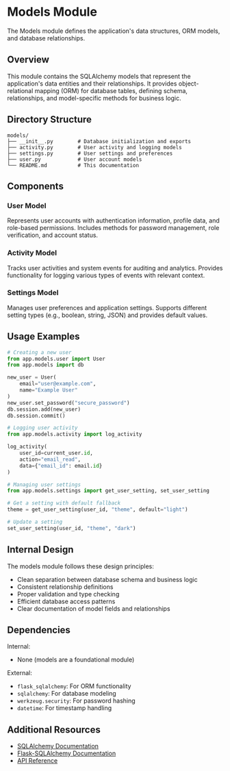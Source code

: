# Models Module

The Models module defines the application's data structures, ORM models, and database relationships.

## Overview

This module contains the SQLAlchemy models that represent the application's data entities and their relationships. It provides object-relational mapping (ORM) for database tables, defining schema, relationships, and model-specific methods for business logic.

## Directory Structure

```
models/
├── __init__.py        # Database initialization and exports
├── activity.py        # User activity and logging models
├── settings.py        # User settings and preferences
├── user.py            # User account models
└── README.md          # This documentation
```

## Components

### User Model
Represents user accounts with authentication information, profile data, and role-based permissions. Includes methods for password management, role verification, and account status.

### Activity Model
Tracks user activities and system events for auditing and analytics. Provides functionality for logging various types of events with relevant context.

### Settings Model
Manages user preferences and application settings. Supports different setting types (e.g., boolean, string, JSON) and provides default values.

## Usage Examples

```python
# Creating a new user
from app.models.user import User
from app.models import db

new_user = User(
    email="user@example.com",
    name="Example User"
)
new_user.set_password("secure_password")
db.session.add(new_user)
db.session.commit()

# Logging user activity
from app.models.activity import log_activity

log_activity(
    user_id=current_user.id,
    action="email_read",
    data={"email_id": email.id}
)

# Managing user settings
from app.models.settings import get_user_setting, set_user_setting

# Get a setting with default fallback
theme = get_user_setting(user_id, "theme", default="light")

# Update a setting
set_user_setting(user_id, "theme", "dark")
```

## Internal Design

The models module follows these design principles:
- Clean separation between database schema and business logic
- Consistent relationship definitions
- Proper validation and type checking
- Efficient database access patterns
- Clear documentation of model fields and relationships

## Dependencies

Internal:
- None (models are a foundational module)

External:
- `flask_sqlalchemy`: For ORM functionality
- `sqlalchemy`: For database modeling
- `werkzeug.security`: For password hashing
- `datetime`: For timestamp handling

## Additional Resources

- [SQLAlchemy Documentation](https://docs.sqlalchemy.org/)
- [Flask-SQLAlchemy Documentation](https://flask-sqlalchemy.palletsprojects.com/)
- [API Reference]({doc}`api`) 